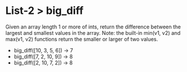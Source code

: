 # List-2 > big_diff

Given an array length 1 or more of ints, return the difference between the largest and smallest values in the array. Note: the built-in min(v1, v2) and max(v1, v2) functions return the smaller or larger of two values.

- big_diff([10, 3, 5, 6]) → 7
- big_diff([7, 2, 10, 9]) → 8
- big_diff([2, 10, 7, 2]) → 8